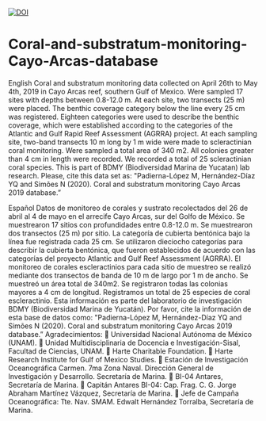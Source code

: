 [![DOI](https://zenodo.org/badge/DOI/10.5281/zenodo.3814452.svg)](https://doi.org/10.5281/zenodo.3814452)
# Coral-and-substratum-monitoring-Cayo-Arcas-database
English
Coral and substratum monitoring data collected on April 26th to May 4th, 2019 in Cayo Arcas reef, southern Gulf of Mexico. Were sampled 17 sites with depths between 0.8-12.0 m. At each site, two transects (25 m) were placed. The benthic coverage category below the line every 25 cm was registered. Eighteen categories were used to describe the benthic coverage, which were established according to the categories of the Atlantic and Gulf Rapid Reef Assessment (AGRRA) project. At each sampling site, two-band transects 10 m long by 1 m wide were made to scleractinian coral monitoring. Were sampled a total area of 340 m2. All colonies greater than 4 cm in length were recorded. We recorded a total of 25 scleractinian coral species.
This is part of BDMY (Biodiversidad Marina de Yucatan) lab research.
Please, cite this data set as: "Padierna-López M, Hernández-Díaz YQ and Simões N (2020). Coral and substratum monitoring Cayo Arcas 2019 database.”

Español
Datos de monitoreo de corales y sustrato recolectados del 26 de abril al 4 de mayo en el arrecife Cayo Arcas, sur del Golfo de México. Se muestrearon 17 sitios con profundidades entre 0.8-12.0 m. Se muestrearon dos transectos (25 m) por sitio. La categoría de cubierta bentónica bajo la línea fue registrada cada 25 cm. Se utilizaron dieciocho categorías para describir la cubierta bentónica, que fueron establecidos de acuerdo con las categorías del proyecto Atlantic and Gulf Reef Assessment (AGRRA). El monitoreo de corales escleractinios para cada sitio de muestreo se realizó mediante dos transectos de banda de 10 m de largo por 1 m de ancho. Se muestreó un área total de 340m2. Se registraron todas las colonias mayores a 4 cm de longitud. Registramos un total de 25 especies de coral escleractinio.
Esta información es parte del laboratorio de investigación BDMY (Biodiversidad Marina de Yucatán).
Por favor, cite la información de esta base de datos como: "Padierna-López M, Hernández-Díaz YQ and Simões N (2020). Coral and substratum monitoring Cayo Arcas 2019 database.”
Agradecimientos:
	Universidad Nacional Autónoma de México (UNAM).
	Unidad Multidisciplinaria de Docencia e Investigación-Sisal, Facultad de Ciencias, UNAM.
	Harte Charitable Foundation.
	Harte Research Institute for Gulf of Mexico Studies.
	Estación de Investigación Oceanográfica Carmen. 7ma Zona Naval. Dirección General de Investigación y Desarrollo. Secretaría de Marina.
	BI-04 Antares, Secretaría de Marina.
	Capitán Antares BI-04: Cap. Frag. C. G. Jorge Abraham Martínez Vázquez, Secretaría de Marina.
	Jefe de Campaña Oceanográfica: Tte. Nav. SMAM. Edwalt Hernández Torralba, Secretaría de Marina.



